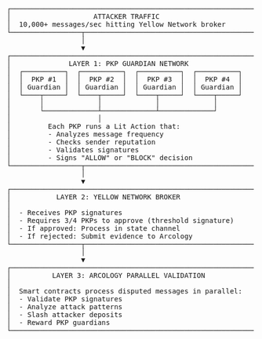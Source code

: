 <pre style="white-space: pre;">
┌─────────────────────────────────────────────────────────────┐
│                    ATTACKER TRAFFIC                         │
│  10,000+ messages/sec hitting Yellow Network broker         │
└─────────────────┬───────────────────────────────────────────┘
                  │
                  ▼
┌─────────────────────────────────────────────────────────────┐
│              LAYER 1: PKP GUARDIAN NETWORK                  │
│  ┌──────────┐  ┌──────────┐  ┌──────────┐  ┌──────────┐     │
│  │  PKP #1  │  │  PKP #2  │  │  PKP #3  │  │  PKP #4  │     │
│  │ Guardian │  │ Guardian │  │ Guardian │  │ Guardian │     │
│  └────┬─────┘  └────┬─────┘  └────┬─────┘  └────┬─────┘     │
│       │             │             │             │           │
│       └─────────────┴─────────────┴─────────────┘           │
│                     │                                       │
│         Each PKP runs a Lit Action that:                    │
│         - Analyzes message frequency                        │
│         - Checks sender reputation                          │
│         - Validates signatures                              │
│         - Signs "ALLOW" or "BLOCK" decision                 │
└─────────────────┬───────────────────────────────────────────┘
                  │
                  ▼
┌─────────────────────────────────────────────────────────────┐
│           LAYER 2: YELLOW NETWORK BROKER                    │
│                                                             │
│  - Receives PKP signatures                                  │
│  - Requires 3/4 PKPs to approve (threshold signature)       │
│  - If approved: Process in state channel                    │
│  - If rejected: Submit evidence to Arcology                 │
└─────────────────┬───────────────────────────────────────────┘
                  │
                  ▼
┌─────────────────────────────────────────────────────────────┐
│          LAYER 3: ARCOLOGY PARALLEL VALIDATION              │
│                                                             │
│  Smart contracts process disputed messages in parallel:     │
│  - Validate PKP signatures                                  │
│  - Analyze attack patterns                                  │
│  - Slash attacker deposits                                  │
│  - Reward PKP guardians                                     │
└─────────────────────────────────────────────────────────────┘
</pre>
